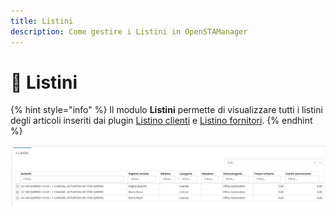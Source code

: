 ```yaml
---
title: Listini
description: Come gestire i Listini in OpenSTAManager
---
```


# 🧾 Listini

{% hint style="info" %}
Il modulo **Listini** permette di visualizzare tutti i listini degli articoli inseriti dai plugin [Listino clienti](../articoli-1/plugin/listino-clienti.md) e [Listino fornitori](../articoli-1/plugin/listino-fornitori.md).
{% endhint %}

![](<../../../.gitbook/assets/image (63) (1) (1) (1).png>)

##
